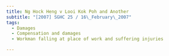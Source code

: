 ```yaml
---
title: Ng Hock Heng v Looi Kok Poh and Another
subtitle: "[2007] SGHC 25 / 16\_February\_2007"
tags:
  - Damages
  - Compensation and damages
  - Workman falling at place of work and suffering injuries

---
```


